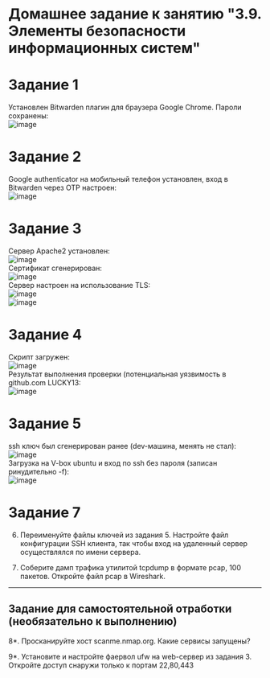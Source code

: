 # Домашнее задание к занятию "3.9. Элементы безопасности информационных систем"
# Задание 1
Установлен Bitwarden плагин для браузера Google Chrome. Пароли сохранены:  
![image](https://user-images.githubusercontent.com/22905019/145946982-97e1b74d-578a-4743-b6cd-daf1c4aea43f.png)  
# Задание 2
Google authenticator на мобильный телефон установлен, вход в Bitwarden через ОТР настроен:  
![image](https://user-images.githubusercontent.com/22905019/145948023-de3012a8-6dca-4527-8596-68889b91915a.png)  
# Задание 3
Сервер Apache2 установлен:  
![image](https://user-images.githubusercontent.com/22905019/145948826-2affa2f3-8c7f-499d-a0eb-4efe33cf0211.png)  
Сертификат сгенерирован:  
![image](https://user-images.githubusercontent.com/22905019/145950393-318b883e-7c74-40ae-ac2f-679f42ba463e.png)  
Сервер настроен на использование TLS:  
![image](https://user-images.githubusercontent.com/22905019/145950538-029f562d-7a71-4fe3-995b-de2a5ed297d7.png)  
![image](https://user-images.githubusercontent.com/22905019/145950136-9310b900-7015-4efa-9873-d362f6770467.png)  
# Задание 4
Скрипт загружен:  
![image](https://user-images.githubusercontent.com/22905019/145952109-2bf641a3-e3be-4d16-a58b-cb37676e68a8.png)  
Результат выполнения проверки (потенциальная уязвимость в github.com LUCKY13:  
![image](https://user-images.githubusercontent.com/22905019/145952268-3e8bb33e-7e86-444c-a05b-df936e81f906.png)  
# Задание 5
ssh ключ был сгенерирован ранее (dev-машина, менять не стал):  
![image](https://user-images.githubusercontent.com/22905019/145952668-15e69951-0bd5-4fe8-b28d-d62860c5a72f.png)  
Загрузка на V-box ubuntu и  вход по ssh без пароля (записан ринудительно -f):  
![image](https://user-images.githubusercontent.com/22905019/145952964-f252561e-9628-47a2-a6b7-df35fd6211fb.png)  
# Задание 7
6. Переименуйте файлы ключей из задания 5. Настройте файл конфигурации SSH клиента, так чтобы вход на удаленный сервер осуществлялся по имени сервера.

7. Соберите дамп трафика утилитой tcpdump в формате pcap, 100 пакетов. Откройте файл pcap в Wireshark.

 ---
## Задание для самостоятельной отработки (необязательно к выполнению)

8*. Просканируйте хост scanme.nmap.org. Какие сервисы запущены?

9*. Установите и настройте фаервол ufw на web-сервер из задания 3. Откройте доступ снаружи только к портам 22,80,443
